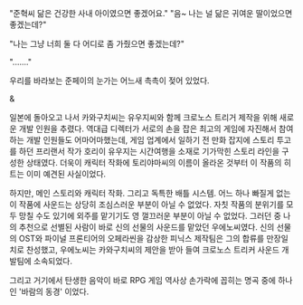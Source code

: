 "준혁씨 닮은 건강한 사내 아이였으면 좋겠어요." 
"음~ 나는 널 닮은 귀여운 딸이었으면 좋겠는데?" 

"나는 그냥 너희 둘 다 어디로 좀 가줬으면 좋겠는데?" 

"......." 

우리를 바라보는 준페이의 눈가는 어느새 촉촉이 젖어 있었다. 

& 

일본에 돌아오고 나서 카와구치씨는 유우지씨와 함께 크로노스 트리거 제작을 위해 새로운 개발 인원을 추렸다. 
역대급 디렉터가 서로의 손을 잡은 최고의 게임에 자진해서 참여하는 개발 인원들도 어마어마했는데, 게임 업계에서 일하기 전 만화 잡지에 스토리 투고를 하던 프리랜서 작가 호리이 유우지는 시간여행을 소재로 기가막힌 스토리 라인을 구성한 상태였다. 
더욱이 캐릭터 작화에 토리야마씨의 이름이 올라온 것부터 이 작품의 히트는 이미 예견된 사실이었다. 

하지만, 메인 스토리와 캐릭터 작화. 그리고 독특한 배틀 시스템. 어느 하나 빠질게 없는 이 작품에 사운드는 상당히 조심스러운 부분이 아닐 수 없었다. 
자칫 작품의 분위기를 모두 망칠 수도 있기에 외주를 맡기기도 영 껄끄러운 부분이 아닐 수 없었다. 
그러던 중 나의 추천으로 선별된 사람이 바로 신의 선물의 사운드를 맡았던 우에노씨였다. 
신의 선물의 OST와 파이널 프론티어의 오페라씬을 감상한 피닉스 제작팀은 그의 합류를 만장일치로 찬성했고, 우에노씨는 카와구치씨의 제안을 받아 들여 크로노스 트리커 사운드 개발팀에 소속되었다. 

그리고 거기에서 탄생한 음악이 바로 RPG 게임 역사상 손가락에 꼽히는 명곡 중에 하나인 '바람의 동경' 이었다. 